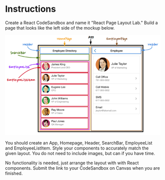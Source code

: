 # Instructions

Create a React CodeSandbox and name it "React Page Layout Lab."
Build a page that looks like the left side of the mockup below.

![Mockup](image.png)

You should create an App, Homepage, Header, SearchBar, EmployeeList and EmployeeListItem.
Style your components to accurately match the given layout. You do not need to include images, but can if you have time.

No functionality is needed, just arrange the layout with with React components.
Submit the link to your CodeSandbox on Canvas when you are finished.

